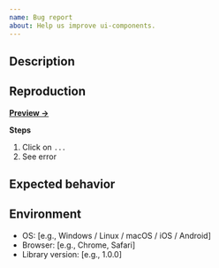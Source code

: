 ```yaml
---
name: Bug report
about: Help us improve ui-components.
---
```


## Description

<!-- Describe the bug. -->

## Reproduction

<!-- Fork the sandbox, reproduce the bug and paste the URL. -->

[**Preview →**](https://codesandbox.io/s/github/algolia/ui-components/tree/next/examples/js-demo?file=/app.js)

**Steps**

1. Click on `...`
2. See error

## Expected behavior

<!-- A clear and concise description of what you expected to happen. -->

## Environment

- OS: [e.g., Windows / Linux / macOS / iOS / Android]
- Browser: [e.g., Chrome, Safari]
- Library version: [e.g., 1.0.0]
